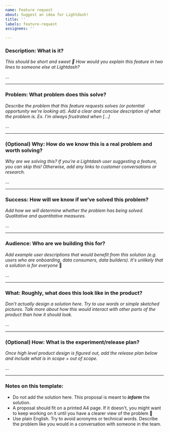 ```yaml
---
name: Feature request
about: Suggest an idea for Lightdash!
title: ''
labels: feature-request
assignees: ''

---
```


### **Description: What is it?**

*This should be short and sweet 🍬*
*How would you explain this feature in two lines to someone else at Lightdash?*

...

---

### **Problem: What problem does this solve?**

*Describe the problem that this feature requests solves (or potential opportunity we're looking at).*
*Add a clear and concise description of what the problem is. Ex. I'm always frustrated when [...]*

...

---

### **(Optional) Why: How do we know this is a real problem and worth solving?**

*Why are we solving this?*
*If you're a Lightdash user suggesting a feature, you can skip this!* 
*Otherwise, add any links to customer conversations or research.*

…

---

### **Success: How will we know if we’ve solved this problem?**

*Add how we will determine whether the problem has being solved. Qualitative and
quantitative measures.*

...

---

### **Audience: Who are we building this for?**

*Add example user descriptions that would benefit from this solution (e.g. users who are onboarding, data consumers, data builders). It's unlikely that a solution is for everyone* 🙂

...

---

### **What: Roughly, what does this look like in the product?**

*Don't actually design a solution here. Try to use words or simple sketched pictures. Talk more about how this would interact with other parts of the product than how it should look.*

...

---

### **(Optional) How: What is the experiment/release plan?**

*Once high level product design is figured out, add the release plan below and include what is in scope + out of scope.* 

...

---

### Notes on this template:

- Do not add the solution here. This proposal is meant to ***inform*** the solution.
- A proposal should fit on a printed A4 page. If it doesn't, you might want to keep working on it until you have a clearer view of the problem 🙂
- Use plain English. Try to avoid acronyms or technical words. Describe the problem like you would in a conversation with someone in the team.
